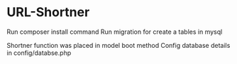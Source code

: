 # URL-Shortner

Run composer install command
Run migration for create a tables in mysql

Shortner function was placed in model boot method
Config database details in config/databse.php
